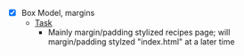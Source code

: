 - [x] Box Model, margins
    - [Task](https://www.theodinproject.com/lessons/foundations-block-and-inline) 
        - Mainly margin/padding stylized recipes page; will margin/padding stylzed "index.html" at a later time